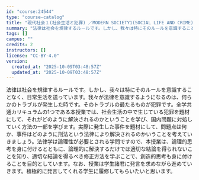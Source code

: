 ```yaml
---
id: "course:24544"
type: "course-catalog"
title: "現代社会１(社会生活と犯罪) ／MODERN SOCIETY1(SOCIAL LIFE AND CRIME)"
summary: "法律は社会を規律するルールです。しかし、我々は特にそのルールを意識することなく、日常生活を送っています。我々が法律を意識するようになるのは、何らかのトラブルが発生した時です。そのトラブルの最たるものが犯罪です。全学共通カリキュラムの1つであ…"
tags: []
campus: ""
credits: 2
instructors: []
license: "CC-BY-4.0"
version:
  created_at: "2025-10-09T03:48:57Z"
  updated_at: "2025-10-09T03:48:57Z"
---
```

法律は社会を規律するルールです。しかし、我々は特にそのルールを意識することなく、日常生活を送っています。我々が法律を意識するようになるのは、何らかのトラブルが発生した時です。そのトラブルの最たるものが犯罪です。全学共通カリキュラムの1つである本授業では、社会生活の中で生じている犯罪を題材にして、それがどのように解決されるのかということを学び、国内問題に対処していく方法の一部を学びます。実際に発生した事件を題材にして、問題点は何か、事件はどのように刑法という法律により解決されるのかいうことを考えていきましょう。法律学は論理性が必要とされる学問ですので、本授業は、論理的思考を身に付けるとともに、論理的に解決するだけでは適切な結論を得られないことを知り、適切な結論を得るべき修正方法を学ぶことで、創造的思考も身に付けることを目的としています。なお、授業は学生諸君に発言を求めながら進めていきます。積極的に発言してくれる学生に履修してもらいたいと思います。
